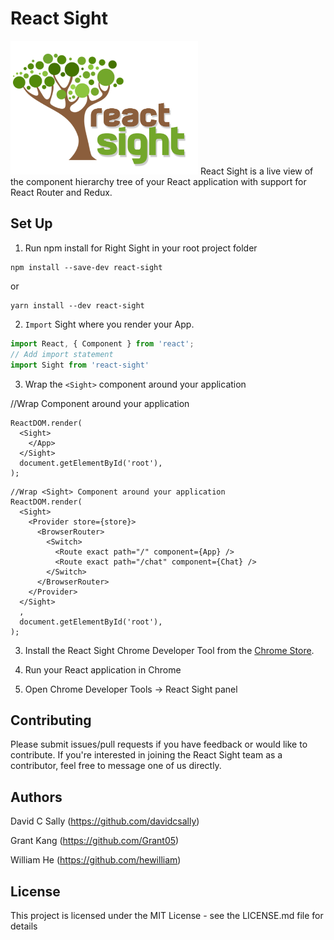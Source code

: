# React Sight
<img src="/assets/reactsight.png" width="300"/>
React Sight is a live view of the component hierarchy tree of your React application with support for React Router and Redux.

## Set Up

1. Run npm install for Right Sight in your root project folder

```
npm install --save-dev react-sight
```
or
```
yarn install --dev react-sight
```

2. ```Import``` Sight where you render your App.


```javascript
import React, { Component } from 'react';
// Add import statement
import Sight from 'react-sight'
```

3. Wrap the ```<Sight>``` component around your application

//Wrap <Sight> Component around your application
```
ReactDOM.render(
  <Sight>
    </App>
  </Sight>
  document.getElementById('root'),
);
```


```
//Wrap <Sight> Component around your application
ReactDOM.render(
  <Sight>
    <Provider store={store}>
      <BrowserRouter>
        <Switch>
          <Route exact path="/" component={App} />
          <Route exact path="/chat" component={Chat} />
        </Switch>
      </BrowserRouter>
    </Provider>
  </Sight>
  ,
  document.getElementById('root'),
);
```

3. Install the React Sight Chrome Developer Tool from the [Chrome Store](***). 

4. Run your React application in Chrome

5. Open Chrome Developer Tools -> React Sight panel

## Contributing

Please submit issues/pull requests if you have feedback or would like to contribute. If you're interested in joining the React Sight team as a contributor, feel free to message one of us directly.

## Authors

David C Sally (https://github.com/davidcsally)

Grant Kang (https://github.com/Grant05)

William He (https://github.com/hewilliam)

## License

This project is licensed under the MIT License - see the LICENSE.md file for details
